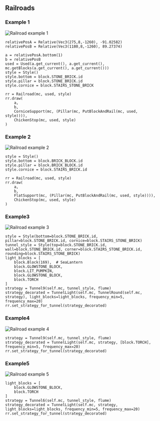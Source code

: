 ## Railroads ##
### Example 1 ###
![Railroad example 1](assets/images/2023-05-16_21.54.55.png "Railroad example 1")
```
relativePosA = Relative(Vec3(275,8,-1260), -91.02582)
relativePosB = Relative(Vec3(1180,8,-1260), 89.27374)

a = relativePosA.bottom(1)
b = relativePosB
used = Used(a.get_current(), a.get_current(), mc.getBlocks(a.get_current(), a.get_current()))
style = Style()
style.bottom = block.STONE_BRICK.id
style.pillar = block.STONE_BRICK.id
style.cornice = block.STAIRS_STONE_BRICK

rr = Railroad(mc, used, style)
rr.draw(
    a,
    b,
    CorniceSupport(mc, (Pillar(mc, PutBlockAndRail(mc, used, style)))),
    ChickenStop(mc, used, style)
)
```
### Example 2 ###
![Railroad example 2](assets/images/2023-05-16_21.55.48.png "Railroad example 2")
```
style = Style()
style.bottom = block.BRICK_BLOCK.id
style.pillar = block.BRICK_BLOCK.id
style.cornice = block.STAIRS_BRICK.id

rr = Railroad(mc, used, style)
rr.draw(
    a,
    b,
    FlatSupport(mc, (Pillar(mc, PutBlockAndRail(mc, used, style)))),
    ChickenStop(mc, used, style)
)
```
### Example3 ###
![Railroad example 3](assets/images/2023-05-28_18.28.07.png "Railroad example 3")
```
style = Style(bottom=block.STONE_BRICK.id, pillar=block.STONE_BRICK.id, cornice=block.STAIRS_STONE_BRICK)
tunnel_style = Style(top=block.STONE_BRICK.id, wall=block.STONE_BRICK.id, corner=block.STAIRS_STONE_BRICK.id, rounding=block.STAIRS_STONE_BRICK)
light_blocks = [
    block.Block(169),  # SeaLantern
    block.GLOWSTONE_BLOCK,
    block.LIT_PUMPKIN,
    block.GLOWSTONE_BLOCK,
    block.TORCH
]
strategy = Tunnel9(self.mc, tunnel_style, flume)
strategy_decorated = TunnelLight(self.mc, TunnelRound(self.mc, strategy), light_blocks=light_blocks, frequency_min=5, frequency_max=20)
rr.set_strategy_for_tunnel(strategy_decorated)
```

### Example4 ###
![Railroad example 4](assets/images/2023-05-28_18.29.59.png "Railroad example 4")
```
strategy = Tunnel9(self.mc, tunnel_style, flume)
strategy_decorated = TunnelLight(self.mc, strategy, [block.TORCH], frequency_min=5, frequency_max=20)
rr.set_strategy_for_tunnel(strategy_decorated)
```

### Example5 ###
![Railroad example 5](assets/images/2023-05-28_18.31.16.png "Railroad example 5")

```
light_blocks = [
    block.GLOWSTONE_BLOCK,
    block.TORCH
]
strategy = Tunnel6(self.mc, tunnel_style, flume)
strategy_decorated = TunnelLight(self.mc, strategy, light_blocks=light_blocks, frequency_min=5, frequency_max=20)
rr.set_strategy_for_tunnel(strategy_decorated)
```